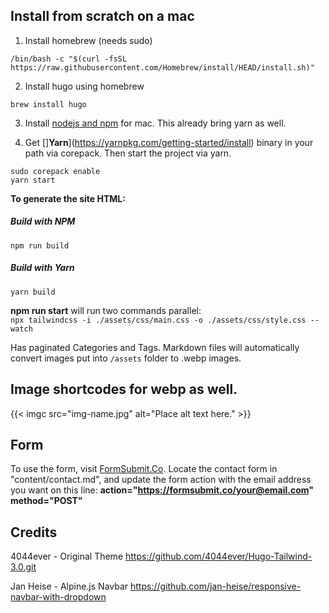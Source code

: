 
## Install from scratch on a mac

1. Install homebrew (needs sudo)

```
/bin/bash -c "$(curl -fsSL https://raw.githubusercontent.com/Homebrew/install/HEAD/install.sh)"
```
2. Install hugo using homebrew

```
brew install hugo
```

3. Install [nodejs and npm](https://nodejs.org/en/download/) for mac. This already bring yarn as well.

4. Get []**Yarn**](https://yarnpkg.com/getting-started/install) binary in your path via corepack. Then start the project via yarn.

```
sudo corepack enable
yarn start
```

**To generate the site HTML:**
##### Build with NPM
`npm run build`
##### Build with Yarn
`yarn build`

**npm run start** will run two commands parallel:  
`npx tailwindcss -i ./assets/css/main.css -o ./assets/css/style.css --watch`

Has paginated Categories and Tags. Markdown files will automatically convert images put into `/assets` folder to .webp images.

## Image shortcodes for webp as well.
{{< imgc src="img-name.jpg" alt="Place alt text here." >}}

## Form
To use the form, visit [FormSubmit.Co](https://formsubmit.co/). Locate the contact form in "content/contact.md", and update the form action with the email address you want on this line: **action="https://formsubmit.co/your@email.com" method="POST"**


## Credits
4044ever - Original Theme
https://github.com/4044ever/Hugo-Tailwind-3.0.git

Jan Heise - Alpine.js Navbar
https://github.com/jan-heise/responsive-navbar-with-dropdown

